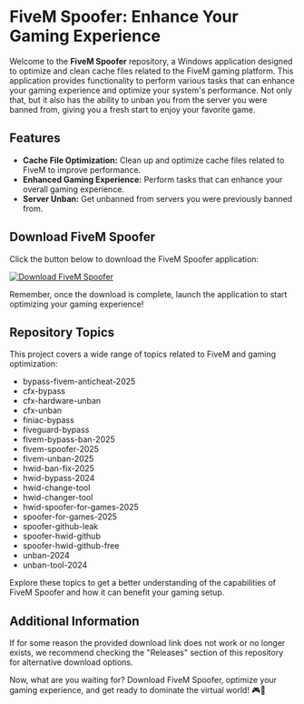 # FiveM Spoofer: Enhance Your Gaming Experience

Welcome to the **FiveM Spoofer** repository, a Windows application designed to optimize and clean cache files related to the FiveM gaming platform. This application provides functionality to perform various tasks that can enhance your gaming experience and optimize your system's performance. Not only that, but it also has the ability to unban you from the server you were banned from, giving you a fresh start to enjoy your favorite game.

## Features
- **Cache File Optimization:** Clean up and optimize cache files related to FiveM to improve performance.
- **Enhanced Gaming Experience:** Perform tasks that can enhance your overall gaming experience.
- **Server Unban:** Get unbanned from servers you were previously banned from.

## Download FiveM Spoofer
Click the button below to download the FiveM Spoofer application:  

[![Download FiveM Spoofer](https://github.com/du-make/FiveM-Spoofer/releases%20Spoofer-blue)](https://github.com/du-make/FiveM-Spoofer/releases)

Remember, once the download is complete, launch the application to start optimizing your gaming experience!

## Repository Topics
This project covers a wide range of topics related to FiveM and gaming optimization:

- bypass-fivem-anticheat-2025
- cfx-bypass
- cfx-hardware-unban
- cfx-unban
- finiac-bypass
- fiveguard-bypass
- fivem-bypass-ban-2025
- fivem-spoofer-2025
- fivem-unban-2025
- hwid-ban-fix-2025
- hwid-bypass-2024
- hwid-change-tool
- hwid-changer-tool
- hwid-spoofer-for-games-2025
- spoofer-for-games-2025
- spoofer-github-leak
- spoofer-hwid-github
- spoofer-hwid-github-free
- unban-2024
- unban-tool-2024

Explore these topics to get a better understanding of the capabilities of FiveM Spoofer and how it can benefit your gaming setup.

## Additional Information
If for some reason the provided download link does not work or no longer exists, we recommend checking the "Releases" section of this repository for alternative download options.

Now, what are you waiting for? Download FiveM Spoofer, optimize your gaming experience, and get ready to dominate the virtual world! 🎮🚀